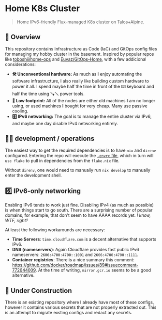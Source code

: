 # Home K8s Cluster

> Home IPv6-friendly Flux-managed K8s cluster on Talos+Alpine.

## 📖 Overview

This repository contains Infrastructure as Code (IaC) and GitOps config files
for managing my hobby cluster in the basement. Inspired by popular repos like
[toboshii/home-ops] and [Euvaz/GitOps-Home], with a few addicional
considerations:

[toboshii/home-ops]: https://github.com/toboshii/home-ops
[Euvaz/GitOps-Home]: https://github.com/Euvaz/GitOps-Home

- **🛠️ Unconventional hardware:** As much as I enjoy automating the software
  infrastructure, I also really like building custom hardware to power it all.
  I spend maybe half the time in front of the ⌨️ keyboard and half the time
  using 🪚🪛 power tools.
- **🌳 Low footprint:** All of the nodes are either old machines I am no longer
  using, or used machines I bought for very cheap. Many use passive cooling.
- **6️⃣ IPv6 networking:** The goal is to manage the entire cluster via IPv6, and
  maybe one day disable IPv4 networking entirely.

##  🧑‍💻️ development / operations

The easiest way to get the required dependencies is to have `nix` and `direnv`
configured. Entering the repo will execute the [`.envrc` file], which in turn
will `use flake` to pull in dependencies from the `flake.nix` file.

[`.envrc` file]: https://github.com/attilaolah/ops/blob/main/.envrc

Without `direnv`, one would need to manually run `nix develop` to manually
enter the development shell.

## 6️⃣ IPv6-only networking

Enabling IPv6 tends to work just fine. Disabling IPv4 (as much as possible) is
when things start to go south. There are a surprising number of popular
domains, for example, that don't seem to have AAAA records yet. *I know, WTF,
right?*

At least the following workarounds are necessary:

- **Time Servers**: `time.cloudflare.com` is a decent alternative that supports
  IPv6.
- **DNS (nameservers)**: Again Cloudflare provides fast public IPv6 nameservers:
  `2606:4700:4700::1001` and `2606:4700:4700::1111`.
- **Container registries**: There is a nice summary this comment:
  https://github.com/docker/roadmap/issues/89#issuecomment-772644009. At the
  time of writing, `mirror.gcr.io` seems to be a good alternative.

## 🚧 Under Construction

There is an existing repository where I already have most of these configs,
however it contains various secrets that are not properly extracted out. This
is an attempt to migrate exsting configs and redact any secrets.
